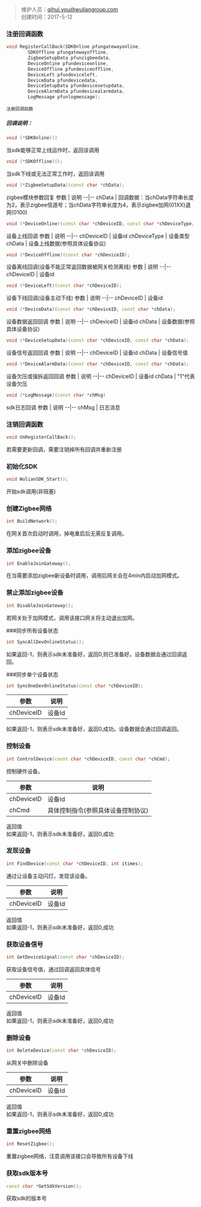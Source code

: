

>维护人员：qihui.you@wuliangroup.com  
> 创建时间：2017-5-12  
>
### 注册回调函数  
```c++
void RegisterCallBack(SDKOnline pfungatewayonline,
        SDKOffline pfungatewayoffline,
        ZigbeeSetupData pfunzigbeedata,
        DeviceOnline pfundeviceonline,
        DeviceOffline pfundeviceoffline,
        DeviceLeft pfundeviceleft,
        DeviceData pfundevicedata,
        DeviceSetupData pfundevicesetupdata,
        DeviceAlarmData pfundevicealarmdata,
        LogMessage pfunlogmessage);
```
    注册回调函数
##### 回调说明：  

```c++
void (*SDKOnline)()
```  
当sdk能够正常上线运作时，返回该调用  

```c++
void (*SDKOffline)();
```  
当sdk下线或无法正常工作时，返回该调用

```c++
void (*ZigbeeSetupData)(const char *chData);
```  
zigbee模块参数回复
参数  | 说明
--|--
chData  |  回调数据：当chData字符串长度为2，表示zigbee信道号；当chData字符串长度为4，表示zigbee加网(01XX)退网(0100)

```c++
void (*DeviceOnline)(const char *chDeviceID, const char *chDeviceType, const char *chData);
```  
设备上线回调
参数  | 说明
--|--
chDeviceID  | 设备id
chDeviceType  |  设备类型
chData  |  设备上线数据(参照具体设备协议)  

```c++
void (*DeviceOffline)(const char *chDeviceID);
```  
设备离线回调(设备不能正常返回数据被网关检测离线)
参数  | 说明
--|--
chDeviceID  | 设备id

```c++
void (*DeviceLeft)(const char *chDeviceID);
```  
设备下线回调(设备主动下线)
参数  | 说明
--|--
chDeviceID  | 设备id

```c++
void (*DeviceData)(const char *chDeviceID, const char *chData);
```  
设备数据返回回调
参数  | 说明
--|--
chDeviceID  | 设备id
chData  |  设备数据(参照具体设备协议)  

```c++
void (*DeviceSetupData)(const char *chDeviceID, const char *chData);
```  
设备信号返回回调
参数  | 说明
--|--
chDeviceID  | 设备id
chData  |  设备信号值

```c++
void (*DeviceAlarmData)(const char *chDeviceID, const char *chData);
```  
设备欠压或强拆返回回调
参数  | 说明
--|--
chDeviceID  | 设备id
chData  |  "1"代表设备欠压

```c++
void (*LogMessage)(const char *chMsg)
```  
sdk日志回调
参数  | 说明
--|--
chMsg  | 日志消息

### 注销回调函数
```c++
void UnRegisterCallBack();
```  
若需要更新回调，需要注销掉所有回调并重新注册  

### 初始化SDK
```c++
void WulianSDK_Start();
```  
开始sdk调用(非阻塞)

### 创建Zigbee网络
```c++
int BuildNetwork();
```  
在网关首次启动时调用，掉电重启后无需反复调用。

### 添加zigbee设备
```c++
int EnableJoinGateway();
```  
在当需要添加zigbee新设备时调用，调用后网关会在4min内启动加网模式。

### 禁止添加zigbee设备
```c++
int DisableJoinGateway();
```  
若网关处于加网模式，调用该接口网关将主动退出加网。

###同步所有设备状态
```c++
int SyncAllDevOnlineStatus();
```  
如果返回-1，则表示sdk未准备好，返回0,则已准备好。设备数据会通过回调返回。

###同步单个设备状态
```c++
int SyncOneDevOnlineStatus(const char *chDeviceID);
```  
参数  | 说明
--|--
chDeviceID  |  设备Id
如果返回-1，则表示sdk未准备好，返回0,成功。设备数据会通过回调返回。

### 控制设备
```c++
int ControlDevice(const char *chDeviceID, const char *chCmd);
```  
控制硬件设备。  

参数  | 说明
--|--
chDeviceID  |  设备Id
chCmd  |  具体控制指令(参照具体设备控制协议)

返回值  
如果返回-1，则表示sdk未准备好，返回0,成功


### 发现设备
```c++
int FindDevice(const char *chDeviceID, int itimes);
```  
通过让设备主动闪灯，发现该设备。  

参数  | 说明
--|--
chDeviceID  |  设备Id

返回值  
如果返回-1，则表示sdk未准备好，返回0,成功

### 获取设备信号
```c++
int GetDeviceSignal(const char *chDeviceID);
```  
获取设备信号值，通过回调返回具体信号  

参数  | 说明
--|--
chDeviceID  |  设备Id

返回值  
如果返回-1，则表示sdk未准备好，返回0,成功

### 删除设备
```c++
int DeleteDevice(const char *chDeviceID);
```  
从网关中删除设备

参数  | 说明
--|--
chDeviceID  |  设备Id

返回值  
如果返回-1，则表示sdk未准备好，返回0,成功

### 重置zigbee网络
```c++
int ResetZigbee();
```
重置zigbee网络，注意调用该接口会导致所有设备下线


### 获取sdk版本号
```c++
const char *GetSdkVersion();
```  
获取sdk的版本号
